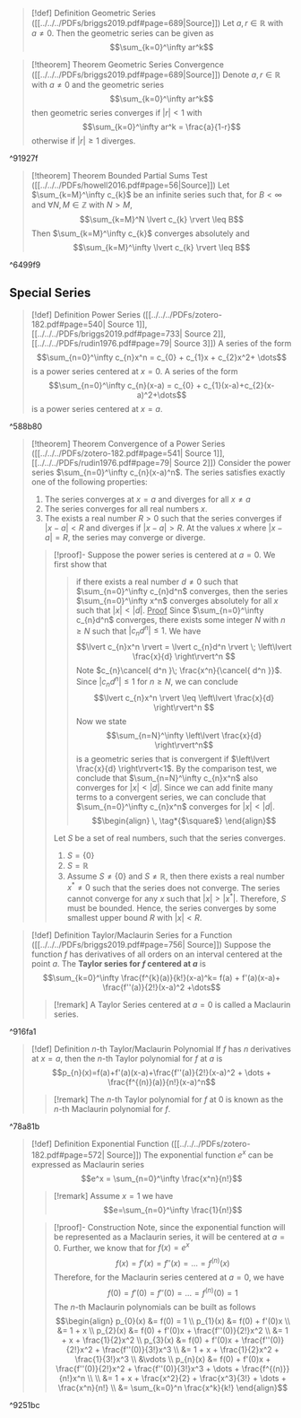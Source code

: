 >[!def] Definition Geometric Series ([[../../../PDFs/briggs2019.pdf#page=689|Source]])
>Let $a,r \in  \mathbb{R}$ with $a \neq 0$. Then the geometric series can be given as
>$$\sum_{k=0}^\infty ar^k$$

>[!theorem] Theorem Geometric Series Convergence ([[../../../PDFs/briggs2019.pdf#page=689|Source]])
>Denote $a,r \in  \mathbb{R}$ with $a \neq 0$ and the geometric series
>$$\sum_{k=0}^\infty ar^k$$
>then geometric series converges if $\lvert r \rvert < 1$ with
>$$\sum_{k=0}^\infty ar^k = \frac{a}{1-r}$$ 
>otherwise if $\lvert r \rvert\geq 1$ diverges.

^91927f

>[!theorem] Theorem Bounded Partial Sums Test ([[../../../PDFs/howell2016.pdf#page=56|Source]])
>Let $\sum_{k=M}^\infty c_{k}$ be an infinite series such that, for $B< \infty$ and $\forall N,M \in \mathbb{Z}$ with $N> M$,
>$$\sum_{k=M}^N \lvert c_{k} \rvert \leq B$$
>Then $\sum_{k=M}^\infty c_{k}$ converges absolutely and
>$$\sum_{k=M}^\infty \lvert c_{k} \rvert \leq B$$

^6499f9

## Special Series

>[!def] Definition Power Series ([[../../../PDFs/zotero-182.pdf#page=540| Source 1]], [[../../../PDFs/briggs2019.pdf#page=733| Source 2]], [[../../../PDFs/rudin1976.pdf#page=79| Source 3]])
>A series of the form
>$$\sum_{n=0}^\infty c_{n}x^n = c_{0} + c_{1}x + c_{2}x^2+ \dots$$
>is a power series centered at $x=0$. A series of the form
>$$\sum_{n=0}^\infty c_{n}(x-a) = c_{0} + c_{1}(x-a)+c_{2}(x-a)^2+\dots$$
>is a power series centered at $x=a$.

^588b80

>[!theorem] Theorem Convergence of a Power Series ([[../../../PDFs/zotero-182.pdf#page=541| Source 1]], [[../../../PDFs/rudin1976.pdf#page=79| Source 2]])
> Consider the power series $\sum_{n=0}^\infty c_{n}(x-a)^n$. The series satisfies exactly one of the following properties:
> 1. The series converges at $x = a$ and diverges for all $x \neq a$ 
> 2. The series converges for all real numbers $x$.
> 3. The exists a real number $R>0$ such that the series converges if $\lvert x-a \rvert < R$ and diverges if $\lvert x-a \rvert > R$. At the values $x$ where $\lvert x-a \rvert = R$, the series may converge or diverge.
> 
>>[!proof]-
>>Suppose the power series is centered at $a=0$. We first show that
>>> if there exists a real number $d \neq 0$ such that $\sum_{n=0}^\infty c_{n}d^n$ converges, then the series $\sum_{n=0}^\infty x^n$ converges absolutely for all $x$ such that $\lvert x \rvert < \lvert d \rvert$. 
>>> <u>Proof</u>
>>> Since $\sum_{n=0}^\infty c_{n}d^n$ converges, there exists some integer $N$ with $n \geq N$ such that $\lvert c_{n}d^n \rvert \leq 1$. We have
>>> $$\lvert c_{n}x^n \rvert = \lvert c_{n}d^n \rvert \; \left\lvert  \frac{x}{d}   \right\rvert^n $$
>>> Note $c_{n}\cancel{ d^n }\; \frac{x^n}{\cancel{ d^n }}$. Since $\lvert c_{n}d^n \rvert \leq 1$ for $n \geq N$, we can conclude
>>> $$\lvert c_{n}x^n \rvert \leq \left\lvert  \frac{x}{d}  \right\rvert^n  $$
>>> Now we state
>>> $$\sum_{n=N}^\infty \left\lvert  \frac{x}{d}  \right\rvert^n$$
>>> is a geometric series that is convergent if $\left\lvert  \frac{x}{d}  \right\rvert<1$. By the comparison test, we conclude that $\sum_{n=N}^\infty c_{n}x^n$ also converges for $\lvert x \rvert<\lvert d \rvert$. Since we can add finite many terms to a convergent series, we can conclude that $\sum_{n=0}^\infty c_{n}x^n$ converges for $\lvert x \rvert < \lvert d \rvert$.
>>> $$\begin{align}
>>>\, \tag*{$\square$}
>>>\end{align}$$
>> 
>> Let $S$ be a set of real numbers, such that the series converges.
>> 1. $S=\{ 0 \}$
>> 2. $S=\mathbb{R}$
>> 3. Assume $S\neq \{ 0 \}$ and $S\neq \mathbb{R}$, then there exists a real number $x^* \neq 0$ such that the series does not converge. The series cannot converge for any $x$ such that $\lvert x \rvert> \lvert x^* \rvert$. Therefore, $S$ must be bounded. Hence, the series converges by some smallest upper bound $R$ with $\lvert x \rvert < R$.

>[!def] Definition Taylor/Maclaurin Series for a Function ([[../../../PDFs/briggs2019.pdf#page=756| Source]])
>Suppose the function $f$ has derivatives of all orders on an interval centered at the point $a$. The **Taylor series for $f$ centered at $a$** is
>$$\sum_{k=0}^\infty \frac{f^{k}(a)}{k!}(x-a)^k= f(a) + f'(a)(x-a)+ \frac{f''(a)}{2!}(x-a)^2 +\dots$$
>>[!remark]
>>A Taylor Series centered at $a=0$ is called a Maclaurin series.

^916fa1

>[!def] Definition $n$-th Taylor/Maclaurin Polynomial
>If $f$ has $n$ derivatives at $x=a$, then the $n$-th Taylor polynomial for $f$ at $a$ is
>$$p_{n}(x)=f(a)+f'(a)(x-a)+\frac{f''(a)}{2!}(x-a)^2 + \dots + \frac{f^{(n)}(a)}{n!}(x-a)^n$$
>>[!remark]
>>The $n$-th Taylor polynomial for $f$ at $0$ is known as the $n$-th Maclaurin polynomial for $f$.

^78a81b

>[!def] Definition Exponential Function ([[../../../PDFs/zotero-182.pdf#page=572| Source]])
>The exponential function $e^x$ can be expressed as Maclaurin series
>$$e^x = \sum_{n=0}^\infty \frac{x^n}{n!}$$
>>[!remark]
>>Assume $x=1$ we have
>>$$e=\sum_{n=0}^\infty \frac{1}{n!}$$
>
>>[!proof]- Construction
>> Note, since the exponential function will be represented as a Maclaurin series, it will be centered at $a=0$. Further, we know that for $f(x) = e^x$
>> $$f(x) = f'(x) = f''(x) = \dots = f^{(n)}(x)$$
>> Therefore, for the Maclaurin series centered at $a=0$, we have
>> $$f(0) = f'(0) = f''(0) = \dots = f^{(n)}(0) = 1$$
>> The $n$-th Maclaurin polynomials can be built as follows
>> $$\begin{align}
>> p_{0}(x) &= f(0) = 1  \\
>> p_{1}(x) &= f(0) + f'(0)x  \\
>>       &= 1 + x \\
>> p_{2}(x) &= f(0) + f'(0)x + \frac{f''(0)}{2!}x^2 \\
>>       &= 1 + x + \frac{1}{2}x^2 \\
>> p_{3}(x) &= f(0) + f'(0)x + \frac{f''(0)}{2!}x^2 + \frac{f''(0)}{3!}x^3  \\
>>       &= 1 + x + \frac{1}{2}x^2 + \frac{1}{3!}x^3 \\
>> &\vdots \\
>> p_{n}(x) &= f(0) + f'(0)x + \frac{f''(0)}{2!}x^2 + \frac{f''(0)}{3!}x^3 + \dots + \frac{f^{(n)}}{n!}x^n \\ \\
>>       &= 1 + x + \frac{x^2}{2} + \frac{x^3}{3!} + \dots +  \frac{x^n}{n!} \\
>>       &= \sum_{k=0}^n \frac{x^k}{k!}
>>\end{align}$$

^9251bc

